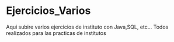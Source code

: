 # Ejercicios_Varios
Aqui subire varios ejercicios de instituto con Java,SQL, etc...
Todos realizados para las practicas de institutos
